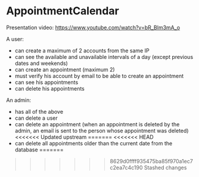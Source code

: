 # AppointmentCalendar

Presentation video: https://www.youtube.com/watch?v=bR_Blm3mA_o


A user:
- can create a maximum of 2 accounts from the same IP
- can see the available and unavailable intervals of a day (except previous dates and weekends)
- can create an appointment (maximum 2)
- must verify his account by email to be able to create an appointment
- can see his appointments
- can delete his appointments

An admin:
- has all of the above
- can delete a user
- can delete an appointment (when an appointment is deleted by the admin, an email is sent to the person whose appointment was deleted)
<<<<<<< Updated upstream
=======
<<<<<<< HEAD
- can delete all appointments older than the current date from the database
=======
>>>>>>> 8629d0ffff935475ba85f970a1ec7c2ea7c4c190
>>>>>>> Stashed changes
